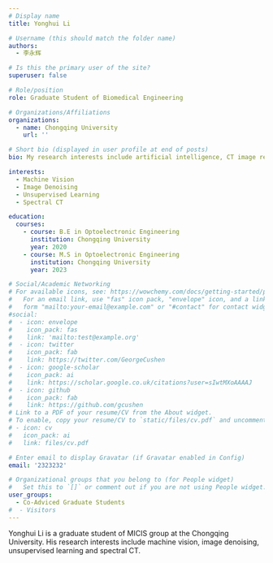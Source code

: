 ```yaml
---
# Display name
title: Yonghui Li

# Username (this should match the folder name)
authors:
  - 李永辉

# Is this the primary user of the site?
superuser: false

# Role/position
role: Graduate Student of Biomedical Engineering

# Organizations/Affiliations
organizations:
  - name: Chongqing University
    url: ''

# Short bio (displayed in user profile at end of posts)
bio: My research interests include artificial intelligence, CT image reconstruction and image processing.

interests:
  - Machine Vision
  - Image Denoising
  - Unsupervised Learning
  - Spectral CT

education:
  courses:
    - course: B.E in Optoelectronic Engineering
      institution: Chongqing University
      year: 2020
    - course: M.S in Optoelectronic Engineering
      institution: Chongqing University
      year: 2023  

# Social/Academic Networking
# For available icons, see: https://wowchemy.com/docs/getting-started/page-builder/#icons
#   For an email link, use "fas" icon pack, "envelope" icon, and a link in the
#   form "mailto:your-email@example.com" or "#contact" for contact widget.
#social:
#  - icon: envelope
#    icon_pack: fas
#    link: 'mailto:test@example.org'
#  - icon: twitter
#    icon_pack: fab
#    link: https://twitter.com/GeorgeCushen
#  - icon: google-scholar
#    icon_pack: ai
#    link: https://scholar.google.co.uk/citations?user=sIwtMXoAAAAJ
#  - icon: github
#    icon_pack: fab
#    link: https://github.com/gcushen
# Link to a PDF of your resume/CV from the About widget.
# To enable, copy your resume/CV to `static/files/cv.pdf` and uncomment the lines below.
# - icon: cv
#   icon_pack: ai
#   link: files/cv.pdf

# Enter email to display Gravatar (if Gravatar enabled in Config)
email: '2323232'

# Organizational groups that you belong to (for People widget)
#   Set this to `[]` or comment out if you are not using People widget.
user_groups:
  - Co-Adviced Graduate Students
#  - Visitors
---
```


Yonghui Li is a graduate student of MICIS group at the Chongqing University. His research interests include machine vision, image denoising, unsupervised learning and spectral CT.




